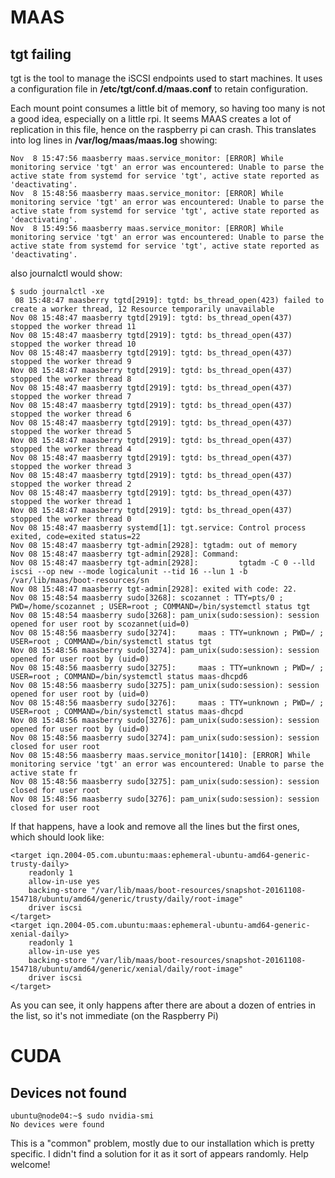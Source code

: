 # MAAS
## tgt failing

tgt is the tool to manage the iSCSI endpoints used to start machines. It uses a configuration file in **/etc/tgt/conf.d/maas.conf** to retain configuration. 

Each mount point consumes a little bit of memory, so having too many is not a good idea, especially on a little rpi. It seems MAAS creates a lot of replication in this file, hence on the raspberry pi can crash. This translates into log lines in **/var/log/maas/maas.log** showing: 

```
Nov  8 15:47:56 maasberry maas.service_monitor: [ERROR] While monitoring service 'tgt' an error was encountered: Unable to parse the active state from systemd for service 'tgt', active state reported as 'deactivating'.
Nov  8 15:48:56 maasberry maas.service_monitor: [ERROR] While monitoring service 'tgt' an error was encountered: Unable to parse the active state from systemd for service 'tgt', active state reported as 'deactivating'.
Nov  8 15:49:56 maasberry maas.service_monitor: [ERROR] While monitoring service 'tgt' an error was encountered: Unable to parse the active state from systemd for service 'tgt', active state reported as 'deactivating'.
```

also journalctl would show: 

```
$ sudo journalctl -xe
 08 15:48:47 maasberry tgtd[2919]: tgtd: bs_thread_open(423) failed to create a worker thread, 12 Resource temporarily unavailable
Nov 08 15:48:47 maasberry tgtd[2919]: tgtd: bs_thread_open(437) stopped the worker thread 11
Nov 08 15:48:47 maasberry tgtd[2919]: tgtd: bs_thread_open(437) stopped the worker thread 10
Nov 08 15:48:47 maasberry tgtd[2919]: tgtd: bs_thread_open(437) stopped the worker thread 9
Nov 08 15:48:47 maasberry tgtd[2919]: tgtd: bs_thread_open(437) stopped the worker thread 8
Nov 08 15:48:47 maasberry tgtd[2919]: tgtd: bs_thread_open(437) stopped the worker thread 7
Nov 08 15:48:47 maasberry tgtd[2919]: tgtd: bs_thread_open(437) stopped the worker thread 6
Nov 08 15:48:47 maasberry tgtd[2919]: tgtd: bs_thread_open(437) stopped the worker thread 5
Nov 08 15:48:47 maasberry tgtd[2919]: tgtd: bs_thread_open(437) stopped the worker thread 4
Nov 08 15:48:47 maasberry tgtd[2919]: tgtd: bs_thread_open(437) stopped the worker thread 3
Nov 08 15:48:47 maasberry tgtd[2919]: tgtd: bs_thread_open(437) stopped the worker thread 2
Nov 08 15:48:47 maasberry tgtd[2919]: tgtd: bs_thread_open(437) stopped the worker thread 1
Nov 08 15:48:47 maasberry tgtd[2919]: tgtd: bs_thread_open(437) stopped the worker thread 0
Nov 08 15:48:47 maasberry systemd[1]: tgt.service: Control process exited, code=exited status=22
Nov 08 15:48:47 maasberry tgt-admin[2928]: tgtadm: out of memory
Nov 08 15:48:47 maasberry tgt-admin[2928]: Command:
Nov 08 15:48:47 maasberry tgt-admin[2928]:         tgtadm -C 0 --lld iscsi --op new --mode logicalunit --tid 16 --lun 1 -b /var/lib/maas/boot-resources/sn
Nov 08 15:48:47 maasberry tgt-admin[2928]: exited with code: 22.
Nov 08 15:48:54 maasberry sudo[3268]: scozannet : TTY=pts/0 ; PWD=/home/scozannet ; USER=root ; COMMAND=/bin/systemctl status tgt
Nov 08 15:48:54 maasberry sudo[3268]: pam_unix(sudo:session): session opened for user root by scozannet(uid=0)
Nov 08 15:48:56 maasberry sudo[3274]:     maas : TTY=unknown ; PWD=/ ; USER=root ; COMMAND=/bin/systemctl status tgt
Nov 08 15:48:56 maasberry sudo[3274]: pam_unix(sudo:session): session opened for user root by (uid=0)
Nov 08 15:48:56 maasberry sudo[3275]:     maas : TTY=unknown ; PWD=/ ; USER=root ; COMMAND=/bin/systemctl status maas-dhcpd6
Nov 08 15:48:56 maasberry sudo[3275]: pam_unix(sudo:session): session opened for user root by (uid=0)
Nov 08 15:48:56 maasberry sudo[3276]:     maas : TTY=unknown ; PWD=/ ; USER=root ; COMMAND=/bin/systemctl status maas-dhcpd
Nov 08 15:48:56 maasberry sudo[3276]: pam_unix(sudo:session): session opened for user root by (uid=0)
Nov 08 15:48:56 maasberry sudo[3274]: pam_unix(sudo:session): session closed for user root
Nov 08 15:48:56 maasberry maas.service_monitor[1410]: [ERROR] While monitoring service 'tgt' an error was encountered: Unable to parse the active state fr
Nov 08 15:48:56 maasberry sudo[3275]: pam_unix(sudo:session): session closed for user root
Nov 08 15:48:56 maasberry sudo[3276]: pam_unix(sudo:session): session closed for user root
```

If that happens, have a look and remove all the lines but the first ones, which should look like:

```
<target iqn.2004-05.com.ubuntu:maas:ephemeral-ubuntu-amd64-generic-trusty-daily>
    readonly 1
    allow-in-use yes
    backing-store "/var/lib/maas/boot-resources/snapshot-20161108-154718/ubuntu/amd64/generic/trusty/daily/root-image"
    driver iscsi
</target>
<target iqn.2004-05.com.ubuntu:maas:ephemeral-ubuntu-amd64-generic-xenial-daily>
    readonly 1
    allow-in-use yes
    backing-store "/var/lib/maas/boot-resources/snapshot-20161108-154718/ubuntu/amd64/generic/xenial/daily/root-image"
    driver iscsi
</target>
```

As you can see, it only happens after there are about a dozen of entries in the list, so it's not immediate (on the Raspberry Pi)

# CUDA
## Devices not found

```
ubuntu@node04:~$ sudo nvidia-smi
No devices were found
```

This is a "common" problem, mostly due to our installation which is pretty specific. I didn't find a solution for it as it sort of appears randomly. Help welcome! 


